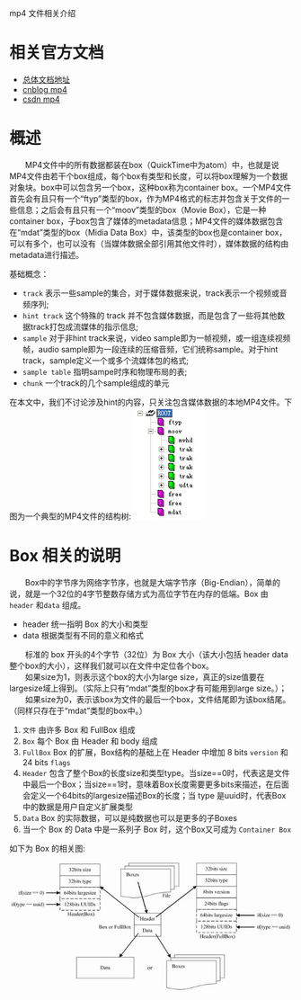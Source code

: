 mp4 文件相关介绍

# 相关官方文档

+ [总体文档地址](http://standards.iso.org/ittf/PubliclyAvailableStandards/index.html)  
+ [cnblog mp4](https://www.cnblogs.com/ranson7zop/p/7889272.html)
+ [csdn mp4](https://blog.csdn.net/pirateleo/article/details/7061452)



# 概述

&emsp;&emsp;MP4文件中的所有数据都装在box（QuickTime中为atom）中，也就是说MP4文件由若干个box组成，每个box有类型和长度，可以将box理解为一个数据对象块。box中可以包含另一个box，这种box称为container box。一个MP4文件首先会有且只有一个“ftyp”类型的box，作为MP4格式的标志并包含关于文件的一些信息；之后会有且只有一个“moov”类型的box（Movie Box），它是一种container box，子box包含了媒体的metadata信息；MP4文件的媒体数据包含在“mdat”类型的box（Midia Data Box）中，该类型的box也是container box，可以有多个，也可以没有（当媒体数据全部引用其他文件时），媒体数据的结构由metadata进行描述。

基础概念： 

+ `track`  表示一些sample的集合，对于媒体数据来说，track表示一个视频或音频序列;
+ `hint track` 这个特殊的 track 并不包含媒体数据，而是包含了一些将其他数据track打包成流媒体的指示信息;
+ `sample`  对于非hint track来说，video sample即为一帧视频，或一组连续视频帧，audio sample即为一段连续的压缩音频，它们统称sample。对于hint track，sample定义一个或多个流媒体包的格式;
+ `sample table`  指明sampe时序和物理布局的表;
+ `chunk` 一个track的几个sample组成的单元

在本文中，我们不讨论涉及hint的内容，只关注包含媒体数据的本地MP4文件。下图为一个典型的MP4文件的结构树:
![](pics/mp4-normal.jpg)


# Box 相关的说明
&emsp;&emsp;Box中的字节序为网络字节序，也就是大端字节序（Big-Endian），简单的说，就是一个32位的4字节整数存储方式为高位字节在内存的低端。Box 由 `header` 和`data` 组成。
- header 统一指明 Box 的大小和类型
- data 根据类型有不同的意义和格式

&emsp;&emsp;标准的 box 开头的4个字节（32位）为 Box 大小（该大小包括 header  data 整个box的大小），这样我们就可以在文件中定位各个box。  
&emsp;&emsp;如果size为1，则表示这个box的大小为large size，真正的size值要在largesize域上得到。（实际上只有“mdat”类型的box才有可能用到large size。）；  
&emsp;&emsp;如果size为0，表示该box为文件的最后一个box，文件结尾即为该box结尾。（同样只存在于“mdat”类型的box中。）  

1. `文件` 由许多 Box 和 FullBox 组成
2. `Box` 每个 Box 由 Header 和 body 组成 
3. `FullBox` Box 的扩展，Box结构的基础上在 Header 中增加 8 bits `version` 和24 bits `flags`
4. `Header` 包含了整个Box的长度size和类型type。当size==0时，代表这是文件中最后一个Box；当size==1时，意味着Box长度需要更多bits来描述，在后面会定义一个64bits的largesize描述Box的长度；当 type 是uuid时，代表Box中的数据是用户自定义扩展类型
5. `Data` Box 的实际数据，可以是纯数据也可以是更多的子Boxes
6. 当一个 Box 的 Data 中是一系列子 Box 时，这个Box又可成为 `Container Box`

如下为 Box 的相关图:
![](pics/map4_box.jpg)

